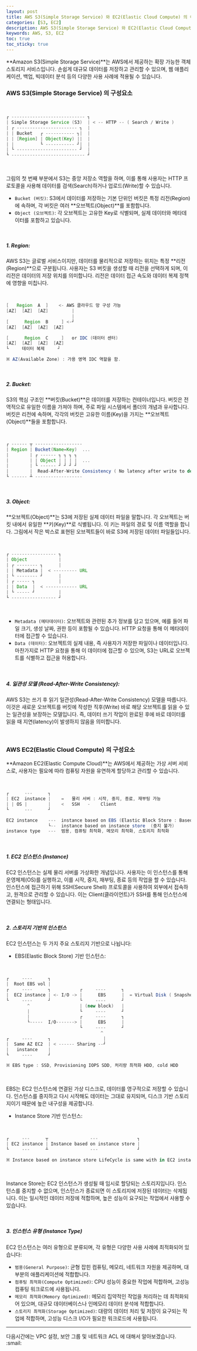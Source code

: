```yaml
---
layout: post
title: AWS S3(Simple Storage Service) 와 EC2(Elastic Cloud Compute) 의 이해(1)
categories: [S3, EC2]
description: AWS S3(Simple Storage Service) 와 EC2(Elastic Cloud Compute) 를 설명합니다.
keywords: AWS, S3, EC2
toc: true
toc_sticky: true
---
```


**Amazon S3(Simple Storage Service)**는 AWS에서 제공하는 확장 가능한 객체 스토리지 서비스입니다. 손쉽게 대규모 데이터를 저장하고 관리할 수 있으며, 웹 애플리케이션, 백업, 빅데이터 분석 등의 다양한 사용 사례에 적용될 수 있습니다.


### AWS S3(Simple Storage Service) 의 구성요소

<br>

```groovy
┌ ---------------------------- ┐
| Simple Storage Service (S3)  | < -- HTTP -- ( Search / Write )
| ┌ ----------------------- ┐  |
| | Bucket   ┌ ----------- ┐|  |
| | [Region] | Object(Key) ||  |
| |          └ ----------- ┘|  |
| └ ----------------------- ┘  |
└ ---------------------------- ┘
```

<br>

그림의 첫 번째 부분에서 S3는 중앙 저장소 역할을 하며, 이를 통해 사용자는 HTTP 프로토콜을 사용해 데이터를 검색(Search)하거나 업로드(Write)할 수 있습니다.

* `Bucket (버킷)`: S3에서 데이터를 저장하는 기본 단위인 버킷은 특정 리전(Region)에 속하며, 각 버킷은 여러 **오브젝트(Object)**를 포함합니다.
* `Object (오브젝트)`: 각 오브젝트는 고유한 Key로 식별되며, 실제 데이터와 메타데이터를 포함하고 있습니다.

<br>

##### 1. Region:

AWS S3는 글로벌 서비스이지만, 데이터를 물리적으로 저장하는 위치는 특정 **리전(Region)**으로 구분됩니다. 사용자는 S3 버킷을 생성할 때 리전을 선택하게 되며, 이 리전은 데이터의 저장 위치를 의미합니다. 리전은 데이터 접근 속도와 데이터 복제 정책에 영향을 미칩니다.

<br>

```groovy
[   Region  A  ]    <- AWS 클라우드 망 구성 가능
[AZ]  [AZ]  [AZ]         |
                         |
[      Region  B     ] <-┘
[AZ]  [AZ]  [AZ]  [AZ]

[      Region  C     ]   or IDC (데이터 센터)
[AZ]  [AZ]  [AZ]  [AZ]
└     데이터 복제     ┘

※ AZ(Available Zone) : 가용 영역 IDC 역할을 함.
```

<br>

##### 2. Bucket:

S3의 핵심 구조인 **버킷(Bucket)**은 데이터를 저장하는 컨테이너입니다. 버킷은 전역적으로 유일한 이름을 가져야 하며, 주로 파일 시스템에서 폴더의 개념과 유사합니다. 버킷은 리전에 속하며, 각각의 버킷은 고유한 이름(Key)을 가지는 **오브젝트(Object)**들을 포함합니다.

<br>

```groovy
┌ ------ ┬ ------------------
| Region | Bucket(Name=Key)  ... 
|        | ┌ ------ ┐ ┐ ┐ ┐
|        | | Object | | | |  ...
|        | └ ------ ┘ ┘ ┘ ┘
|        |  Read-After-Write Consistency ( No latency after write to do reading )
└ ------ ┴ ------------------
```

<br>

##### 3. Object:

**오브젝트(Object)**는 S3에 저장된 실제 데이터 파일을 말합니다. 각 오브젝트는 버킷 내에서 유일한 **키(Key)**로 식별됩니다. 이 키는 파일의 경로 및 이름 역할을 합니다. 그림에서 작은 박스로 표현된 오브젝트들이 바로 S3에 저장된 데이터 파일들입니다.

<br>

```groovy
┌ ----------------- ┐
| Object            |
| ┌ -------- ┐      |
| | Metadata |  < --------- URL
| └ -------- ┘      |
| ┌ ----- ┐         |
| | Data  |  < ------------ URL
| └ ----- ┘         |
└ ----------------- ┘
```

<br>

* `Metadata (메타데이터)`: 오브젝트와 관련된 추가 정보를 담고 있으며, 예를 들어 파일 크기, 생성 날짜, 권한 등이 포함될 수 있습니다. HTTP 요청을 통해 이 메타데이터에 접근할 수 있습니다.
* `Data (데이터)`: 오브젝트의 실제 내용, 즉 사용자가 저장한 파일이나 데이터입니다. 마찬가지로 HTTP 요청을 통해 이 데이터에 접근할 수 있으며, S3는 URL로 오브젝트를 식별하고 접근을 허용합니다.

<br>

##### 4. 일관성 모델 (Read-After-Write Consistency):

AWS S3는 쓰기 후 읽기 일관성(Read-After-Write Consistency) 모델을 따릅니다. 이것은 새로운 오브젝트를 버킷에 작성한 직후(Write) 바로 해당 오브젝트를 읽을 수 있는 일관성을 보장하는 모델입니다. 즉, 데이터 쓰기 작업이 완료된 후에 바로 데이터를 읽을 때 지연(latency)이 발생하지 않음을 의미합니다.


<br>

### AWS EC2(Elastic Cloud Compute) 의 구성요소


**Amazon EC2(Elastic Compute Cloud)**는 AWS에서 제공하는 가상 서버 서비스로, 사용자는 필요에 따라 컴퓨팅 자원을 유연하게 할당하고 관리할 수 있습니다. 

<br>

```groovy
┌      ---      ┐ 
| EC2  instance |    =   물리 서버 : 시작, 중지, 종료, 재부팅 가능
| | OS |        |    <   SSH   -    Client
└      ---      ┘

EC2 instance    ---  instance based on EBS (Elastic Block Store : Based on disk) 
                └--  instance based on instance store  (중지 불가)
instance type   ---  범용, 컴퓨팅 최적화, 메모리 최적화, 스토리지 최적화
```

<br>

##### 1. EC2 인스턴스 (Instance)

EC2 인스턴스는 실제 물리 서버를 가상화한 개념입니다. 사용자는 이 인스턴스를 통해 운영체제(OS)를 실행하고, 이를 시작, 중지, 재부팅, 종료 등의 작업을 할 수 있습니다.
인스턴스에 접근하기 위해 SSH(Secure Shell) 프로토콜을 사용하여 외부에서 접속하고, 원격으로 관리할 수 있습니다. 이는 Client(클라이언트)가 SSH를 통해 인스턴스에 연결되는 형태입니다.

<br>

##### 2. 스토리지 기반의 인스턴스

EC2 인스턴스는 두 가지 주요 스토리지 기반으로 나뉩니다:

* EBS(Elastic Block Store) 기반 인스턴스:

<br>

```groovy
┌     ----      ┐
|  Root EBS vol |
┌     ----      ┐           ┌     ----      ┐
|  EC2 instance | <- I/O -> |      EBS      |  = Virtual Disk ( Snapshot, Restore )
└     ----      ┘           └     ----      ┘
        ^                   | (new block)   |
        |                   └     ----      ┘
        |                   ┌     ----      ┐
        └-----  I/O-------> |      EBS      | 
                            └     ----      ┘
                                    ^
┌     ----      ┐                    |
|  Same AZ EC2  | < ------ Sharing --┘
|   instance    |
└     ----      ┘

※ EBS type : SSD, Provisioning IOPS SDD, 처리량 최적화 HDD, cold HDD
```

<br>

EBS는 EC2 인스턴스에 연결된 가상 디스크로, 데이터를 영구적으로 저장할 수 있습니다. 인스턴스를 중지하고 다시 시작해도 데이터는 그대로 유지되며, 디스크 기반 스토리지이기 때문에 높은 내구성을 제공합니다.

* Instance Store 기반 인스턴스:

<br>

```groovy
┌     ---      ┬                ---               ┐
| EC2 instance | Instance based on instance store |
└     ---      ┴                ---               ┘

※ Instance based on instance store LifeCycle is same with in EC2 instance
```

<br>

Instance Store는 EC2 인스턴스가 생성될 때 임시로 할당되는 스토리지입니다. 인스턴스를 중지할 수 없으며, 인스턴스가 종료되면 이 스토리지에 저장된 데이터는 삭제됩니다. 이는 일시적인 데이터 저장에 적합하며, 높은 성능이 요구되는 작업에서 사용할 수 있습니다.

<br>

##### 3. 인스턴스 유형 (Instance Type)

EC2 인스턴스는 여러 유형으로 분류되며, 각 유형은 다양한 사용 사례에 최적화되어 있습니다:

* `범용(General Purpose)`: 균형 잡힌 컴퓨팅, 메모리, 네트워크 자원을 제공하며, 대부분의 애플리케이션에 적합합니다.
* `컴퓨팅 최적화(Compute Optimized)`: CPU 성능이 중요한 작업에 적합하며, 고성능 컴퓨팅 워크로드에 사용됩니다.
* `메모리 최적화(Memory Optimized)`: 메모리 집약적인 작업을 처리하는 데 최적화되어 있으며, 대규모 데이터베이스나 인메모리 데이터 분석에 적합합니다.
* `스토리지 최적화(Storage Optimized)`: 대량의 데이터 처리 및 저장이 요구되는 작업에 적합하며, 고성능 디스크 I/O가 필요한 워크로드에 사용됩니다.


---

다음시간에는 VPC 설정, 보안 그룹 및 네트워크 ACL 에 대해서 알아보겠습니다. :smail:
